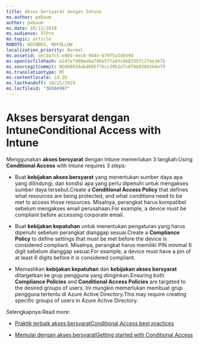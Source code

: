 ```yaml
---
title: Akses bersyarat dengan Intune
ms.author: pebaum
author: pebaum
ms.date: 10/11/2018
ms.audience: ITPro
ms.topic: article
ROBOTS: NOINDEX, NOFOLLOW
localization_priority: Normal
ms.assetid: aecba7c5-e86d-4ec8-9d44-679f5a3d659d
ms.openlocfilehash: e147e7460ee6a786e577a43c0b8355fc27ee367b
ms.sourcegitcommit: 0b06093dabd685f76cc39b1d7c0f8b03883b6e79
ms.translationtype: MT
ms.contentlocale: id-ID
ms.lasthandoff: 10/25/2019
ms.locfileid: "36504997"
---
```

# <a name="conditional-access-with-intune"></a><span data-ttu-id="966f1-102">Akses bersyarat dengan Intune</span><span class="sxs-lookup"><span data-stu-id="966f1-102">Conditional Access with Intune</span></span>

<span data-ttu-id="966f1-103">Menggunakan **akses bersyarat** dengan Intune memerlukan 3 langkah:</span><span class="sxs-lookup"><span data-stu-id="966f1-103">Using **Conditional Access** with Intune requires 3 steps:</span></span> 
  
- <span data-ttu-id="966f1-104">Buat **kebijakan akses bersyarat** yang menentukan sumber daya apa yang dilindungi, dan kondisi apa yang perlu dipenuhi untuk mengakses sumber daya tersebut.</span><span class="sxs-lookup"><span data-stu-id="966f1-104">Create a **Conditional Access Policy** that defines what resources are being protected, and what conditions need to be met to access those resources.</span></span> <span data-ttu-id="966f1-105">Misalnya, perangkat harus kompatibel sebelum mengakses email perusahaan.</span><span class="sxs-lookup"><span data-stu-id="966f1-105">For example, a device must be compliant before accessing corporate email.</span></span> 
    
- <span data-ttu-id="966f1-106">Buat **kebijakan kepatuhan** untuk menentukan pengaturan yang harus dipenuhi sebelum perangkat dianggap sesuai.</span><span class="sxs-lookup"><span data-stu-id="966f1-106">Create a **Compliance Policy** to define settings that must be met before the device is considered compliant.</span></span> <span data-ttu-id="966f1-107">Misalnya, perangkat harus memiliki PIN minimal 6 digit sebelum dianggap sesuai.</span><span class="sxs-lookup"><span data-stu-id="966f1-107">For example, a device must have a pin of at least 6 digits before it is considered compliant.</span></span> 
    
- <span data-ttu-id="966f1-108">Memastikan **kebijakan kepatuhan** dan **kebijakan akses bersyarat** ditargetkan ke grup pengguna yang diinginkan.</span><span class="sxs-lookup"><span data-stu-id="966f1-108">Ensuring both **Compliance Policies** and **Conditional Access Policies** are targeted to the desired groups of users.</span></span> <span data-ttu-id="966f1-109">Ini mungkin memerlukan membuat grup pengguna tertentu di Azure Active Directory.</span><span class="sxs-lookup"><span data-stu-id="966f1-109">This may require creating specific groups of users in Azure Active Directory.</span></span> 
    
<span data-ttu-id="966f1-110">Selengkapnya:</span><span class="sxs-lookup"><span data-stu-id="966f1-110">Read more:</span></span>
  
- [<span data-ttu-id="966f1-111">Praktik terbaik akses bersyarat</span><span class="sxs-lookup"><span data-stu-id="966f1-111">Conditional Access best practices</span></span>](https://docs.microsoft.com/azure/active-directory/conditional-access/best-practices)
    
- [<span data-ttu-id="966f1-112">Memulai dengan akses bersyarat</span><span class="sxs-lookup"><span data-stu-id="966f1-112">Getting started with Conditional Access </span></span>](https://docs.microsoft.com/azure/active-directory/active-directory-conditional-access-azure-portal-get-started)
    

